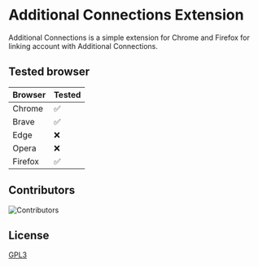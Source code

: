 # Additional Connections Extension
Additional Connections is a simple extension for Chrome and Firefox for linking account with Additional Connections.

## Tested browser
| Browser | Tested |
|---------|--------|
| Chrome  | ✅      |
| Brave   | ✅      |
| Edge    | ❌      |
| Opera   | ❌      |
| Firefox | ✅      |

## Contributors
![Contributors](https://contrib.rocks/image?repo=oriionn/additional-connections-extensions)

## License
[GPL3](https://github.com/oriionn/better-connections-extensions/blob/main/LICENSE)